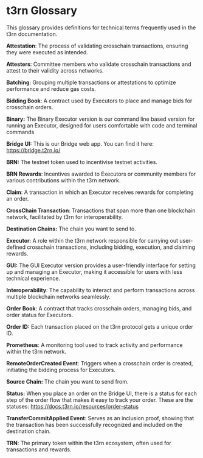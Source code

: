 # t3rn Glossary

This glossary provides definitions for technical terms frequently used in the t3rn documentation.

**Attestation**: The process of validating crosschain transactions, ensuring they were executed as intended.

**Attesters**: Committee members who validate crosschain transactions and attest to their validity across networks.

**Batching**: Grouping multiple transactions or attestations to optimize performance and reduce gas costs.

**Bidding Book**: A contract used by Executors to place and manage bids for crosschain orders.

**Binary:** The Binary Executor version is our command line based version for running an Executor, designed for users comfortable with code and terminal commands

**Bridge UI:** This is our Bridge web app. You can find it here: https://bridge.t2rn.io/

**BRN:** The testnet token used to incentivise testnet activities.

**BRN Rewards**: Incentives awarded to Executors or community members for various contributions within the t3rn network.

**Claim**: A transaction in which an Executor receives rewards for completing an order.

**CrossChain Transaction**: Transactions that span more than one blockchain network, facilitated by t3rn for interoperability.

**Destination Chains:** The chain you want to send to.

**Executor**: A role within the t3rn network responsible for carrying out user-defined crosschain transactions, including bidding, execution, and claiming rewards.

**GUI:** The GUI Executor version provides a user-friendly interface for setting up and managing an Executor, making it accessible for users with less technical experience.

**Interoperability**: The capability to interact and perform transactions across multiple blockchain networks seamlessly.

**Order Book**: A contract that tracks crosschain orders, managing bids, and order status for Executors.

**Order ID:** Each transaction placed on the t3rn protocol gets a unique order ID.

**Prometheus**: A monitoring tool used to track activity and performance within the t3rn network.

**RemoteOrderCreated Event**: Triggers when a crosschain order is created, initiating the bidding process for Executors.

**Source Chain:** The chain you want to send from.

**Status:** When you place an order on the Bridge UI, there is a status for each step of the order flow that makes it easy to track your order. These are the statuses: https://docs.t3rn.io/resources/order-status

**TransferCommitApplied Event**: Serves as an inclusion proof, showing that the transaction has been successfully recognized and included on the destination chain.

**TRN**: The primary token within the t3rn ecosystem, often used for transactions and rewards.
